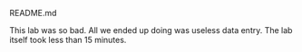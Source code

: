 README.md

This lab was so bad. All we ended up doing was useless data entry. The lab itself took less than 15
minutes.